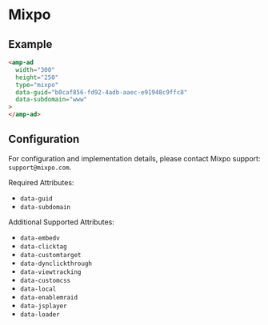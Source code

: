 # Mixpo

## Example

```html
<amp-ad
  width="300"
  height="250"
  type="mixpo"
  data-guid="b0caf856-fd92-4adb-aaec-e91948c9ffc8"
  data-subdomain="www"
>
</amp-ad>
```

## Configuration

For configuration and implementation details, please contact Mixpo support: `support@mixpo.com`.

Required Attributes:

-   `data-guid`
-   `data-subdomain`

Additional Supported Attributes:

-   `data-embedv`
-   `data-clicktag`
-   `data-customtarget`
-   `data-dynclickthrough`
-   `data-viewtracking`
-   `data-customcss`
-   `data-local`
-   `data-enablemraid`
-   `data-jsplayer`
-   `data-loader`
